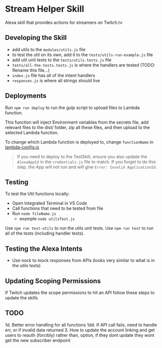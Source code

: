 # Stream Helper Skill
Alexa skill that provides actions for streamers on Twitch.tv

## Developing the Skill
- add utils to the `modules/utils.js` file
- to test the util on its own, add it to the `tests/utils-run-example.js` file
- add util unit tests to the `tests/utils.tests.js` file
- `tests/all-the-tests.tests.js` is where the handlers are tested (TODO: Rename this file...)
- `index.js` file has all of the intent handlers
- `responses.js` is where all strings should live

## Deployments
Run `npm run deploy` to run the gulp script to upload files to Lambda function.

This function will inject Environment variables from the secrets file, add relevant files to the dist/ folder, zip all these files, and then upload to the selected Lambda function.

To change which Lambda function is deployed to, change `functionName` in [lambda-config.js](../src/lambda-config.js)

> If you need to deploy to the TestSkill, ensure you also update the `AlexaAppId` in the `credentials.js` file to match. If you forget to do this step, the App will not run and will give `Error: Invalid ApplicationId`.


## Testing

To test the Util functions locally:
- Open Integrated Terminal in VS Code
- Call functions that need to be tested from file
- Run `node fileName.js`
   - example `node utilsTest.js`

Use `npm run test-utils` to run the utils unit tests.
Use `npm run test` to run all of the tests (including handler tests).

## Testing the Alexa Intents

- Use nock to mock responses from APIs (looks very similar to what is in the utils tests)




## Updating Scoping Permissions
If Twitch updates the scope permissions to hit an API follow these steps to update the skills

## TODO
1d. Better error handling for all functions
1dd. If API call fails, need to handle err, or if invalid data returned
3. How to update the account linking and get users to reauth (forcibly) rather than, option, if they dont update they wont get the new subscriber endpoint

